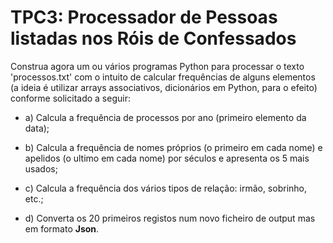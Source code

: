 # TPC3: Processador de Pessoas listadas nos Róis de Confessados

Construa agora um ou vários programas Python
para  processar o texto 'processos.txt' com o intuito de
calcular frequências de alguns elementos (a ideia é utilizar arrays associativos, dicionários em Python,
para o efeito) conforme solicitado a seguir:

  * a) Calcula a frequência de processos por ano (primeiro elemento da data);

  * b) Calcula a frequência de nomes próprios (o primeiro em cada nome) e apelidos (o ultimo em cada nome) por séculos e apresenta os 5 mais usados;

  * c) Calcula a frequência dos vários tipos de relação: irmão, sobrinho, etc.;

  * d) Converta os 20 primeiros registos num novo ficheiro de output mas em formato **Json**.
